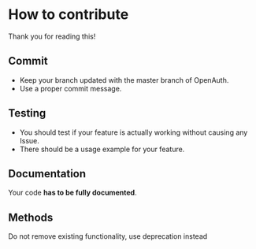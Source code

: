 # How to contribute
Thank you for reading this!

## Commit
* Keep your branch updated with the master branch of OpenAuth.
* Use a proper commit message.

## Testing
* You should test if your feature is actually working without causing any Issue.
* There should be a usage example for your feature.

## Documentation
Your code **has to be fully documented**.

## Methods
Do not remove existing functionality, use deprecation instead
